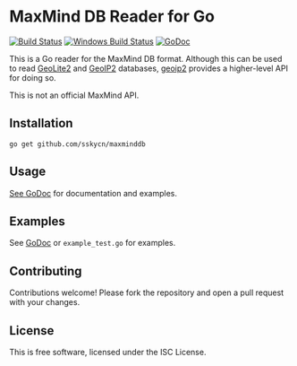 # MaxMind DB Reader for Go #

[![Build Status](https://travis-ci.org/sskycn/maxminddb.svg?branch=master)](https://travis-ci.org/sskycn/maxminddb)
[![Windows Build Status](https://ci.appveyor.com/api/projects/status/4j2f9oep8nnfrmov/branch/master?svg=true)](https://ci.appveyor.com/project/sskycn/maxminddb/branch/master)
[![GoDoc](https://godoc.org/github.com/sskycn/maxminddb?status.svg)](https://godoc.org/github.com/sskycn/maxminddb)

This is a Go reader for the MaxMind DB format. Although this can be used to
read [GeoLite2](http://dev.maxmind.com/geoip/geoip2/geolite2/) and
[GeoIP2](https://www.maxmind.com/en/geoip2-databases) databases,
[geoip2](https://github.com/sskycn/geoip2-golang) provides a higher-level
API for doing so.

This is not an official MaxMind API.

## Installation ##

```
go get github.com/sskycn/maxminddb
```

## Usage ##

[See GoDoc](http://godoc.org/github.com/sskycn/maxminddb) for
documentation and examples.

## Examples ##

See [GoDoc](http://godoc.org/github.com/sskycn/maxminddb) or
`example_test.go` for examples.

## Contributing ##

Contributions welcome! Please fork the repository and open a pull request
with your changes.

## License ##

This is free software, licensed under the ISC License.
